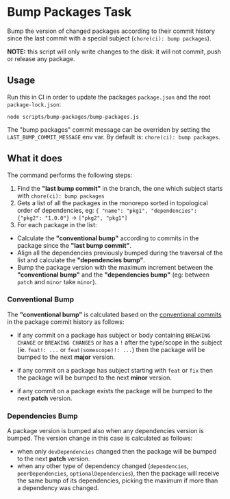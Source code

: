 # Bump Packages Task

Bump the version of changed packages according to their commit history since the last commit with a special subject (`chore(ci): bump packages`).

**NOTE:** this script will only write changes to the disk: it will not commit, push or release any package.

## Usage

Run this in CI in order to update the packages `package.json` and the root `package-lock.json`:

```
node scripts/bump-packages/bump-packages.js
```

The "bump packages" commit message can be overriden by setting the `LAST_BUMP_COMMIT_MESSAGE` env var. By default is: `chore(ci): bump packages`.

## What it does

The command performs the following steps:

1. Find the **"last bump commit"** in the branch, the one which subject starts with `chore(ci): bump packages`
2. Gets a list of all the packages in the monorepo sorted in topological order of dependencies, eg: `{ "name": "pkg1", "dependencies": {"pkg2": "1.0.0"}` -> `["pkg2", "pkg1"]`
3. For each package in the list:

- Calculate the **"conventional bump"** according to commits in the package since the **"last bump commit"**.
- Align all the dependencies previously bumped during the traversal of the list and calculate the **"dependencies bump"**.
- Bump the package version with the maximum increment between the **"conventional bump"** and the **"dependencies bump"** (eg: between `patch` and `minor` take `minor`).

### Conventional Bump

The **"conventional bump"** is calculated based on the [conventional commits](https://www.conventionalcommits.org/en/v1.0.0/) in the package commit history as follows:

- if any commit on a package has subject or body containing `BREAKING CHANGE` or `BREAKING CHANGES` or has a `!` after the type/scope in the subject (ie. `feat!: ...` or `feat(somescope)!: ...`) then the package will be bumped to the next **major** version.

- if any commit on a package has subject starting with `feat` or `fix` then the package will be bumped to the next **minor** version.

- if any commit on a package exists the package will be bumped to the next **patch** version.

### Dependencies Bump

A package version is bumped also when any dependencies version is bumped. The version change in this case is calculated as follows:

- when only `devDependencies` changed then the package will be bumped to the next **patch** version.
- when any other type of dependency changed (`dependencies`, `peerDependencies`, `optionalDependencies`), then the package will receive the same bump of its dependencies, picking the maximum if more than a dependency was changed.
